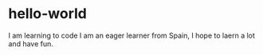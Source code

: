 # hello-world
I am learning to code
I am an eager learner from Spain, I hope to laern a lot and have fun.
